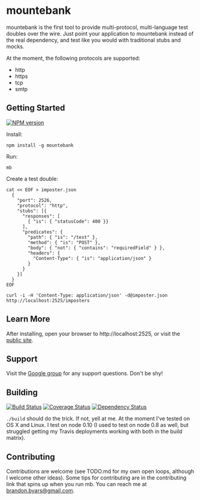 mountebank
==========

mountebank is the first tool to provide multi-protocol, multi-language test doubles over the wire.
Just point your application to mountebank instead of the real dependency,
and test like you would with traditional stubs and mocks.

At the moment, the following protocols are supported:
* http
* https
* tcp
* smtp

## Getting Started

[![NPM version](https://badge.fury.io/js/mountebank.png)](http://badge.fury.io/js/mountebank)

Install:

    npm install -g mountebank

Run:

    mb

Create a test double:

    cat << EOF > imposter.json
      {
        "port": 2526,
        "protocol": "http",
        "stubs": [{
          "responses": [
            { "is": { "statusCode": 400 }}
          ],
          "predicates": {
            "path": { "is": "/test" },
            "method": { "is": "POST" },
            "body": { "not": { "contains": "requiredField" } },
            "headers": {
              "Content-Type": { "is": "application/json" }
            }
          }
        }]
      }
    EOF

    curl -i -H 'Content-Type: application/json' -d@imposter.json http://localhost:2525/imposters

## Learn More

After installing, open your browser to http://localhost:2525, or visit the
[public site](http://mountebank.herokuapp.com/).

## Support

Visit the [Google group](https://groups.google.com/forum/#!forum/mountebank-discusshttps://groups.google.com/forum/#!forum/mountebank-discuss)
for any support questions.  Don't be shy!

## Building

[![Build Status](https://travis-ci.org/bbyars/mountebank.png)](https://travis-ci.org/bbyars/mountebank)
[![Coverage Status](https://coveralls.io/repos/bbyars/mountebank/badge.png?branch=master)](https://coveralls.io/r/bbyars/mountebank?branch=master)
[![Dependency Status](https://gemnasium.com/bbyars/mountebank.png)](https://gemnasium.com/bbyars/mountebank.png)

`./build` should do the trick.  If not, yell at me.  At the moment I've tested on OS X and Linux.
I test on node 0.10 (I used to test on node 0.8 as well, but struggled getting my Travis deployments
working with both in the build matrix).

## Contributing

Contributions are welcome (see TODO.md for my own open loops, although I welcome other ideas).
Some tips for contributing are in the contributing link that spins up when you run mb.
You can reach me at brandon.byars@gmail.com.
